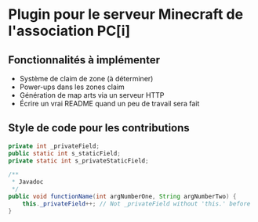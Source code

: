 # Plugin pour le serveur Minecraft de l'association PC[i]
## Fonctionnalités à implémenter
- Système de claim de zone (à déterminer)
- Power-ups dans les zones claim
- Génération de map arts via un serveur HTTP
- Écrire un vrai README quand un peu de travail sera fait

## Style de code pour les contributions
```java
private int _privateField;
public static int s_staticField;
private static int s_privateStaticField;

/**
 * Javadoc
 */
public void functionName(int argNumberOne, String argNumberTwo) {
    this._privateField++; // Not _privateField without 'this.' before
}
```